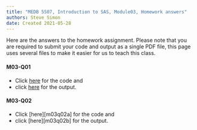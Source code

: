 ```yaml
---
title: "MEDB 5507, Introduction to SAS, Module03, Homework answers"
authors: Steve Simon
date: Created 2021-05-28
---
```


Here are the answers to the homework assignment. Please note that you are required to submit your code and output as a single PDF file, this page uses several files to make it easier for us to teach this class.

#### M03-Q01

+ Click [here][m03q01a] for the code and
+ click [here][m03q01b] for the output.

#### M03-Q02

+ Click [here][m03q02a] for the code and
+ click [here][m03q02b] for the output.

[m03q01a]: 
[m03q02a]: 
[m03q01b]: 
[m03q02b]: 

